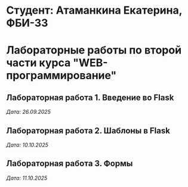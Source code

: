 # Студент: Атаманкина Екатерина, ФБИ-33

# Лабораторные работы по второй части курса "WEB-программирование"

## Лабораторная работа 1. Введение во Flask

*Дата: 26.09.2025*

## Лабораторная работа 2. Шаблоны в Flask

*Дата: 10.10.2025*

## Лабораторная работа 3. Формы

*Дата: 11.10.2025*
